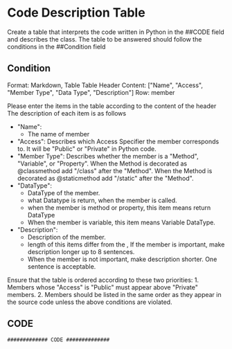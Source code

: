 # Code Description Table

Create a table that interprets the code written in Python in the ##CODE field and describes the class.
The table to be answered should follow the conditions in the ##Condition field

## Condition
Format: Markdown, Table
Table Header Content: ["Name", "Access", "Member Type", "Data Type", "Description"]
Row: member

Please enter the items in the table according to the content of the header
The description of each item is as follows

* "Name":
  * The name of member
* "Access":
  Describes which Access Specifier the member corresponds to. It will be "Public" or "Private" in Python code.
* "Member Type":
	Describes whether the member is a "Method", "Variable", or "Property".
	When the Method is decorated as @classmethod add "/class" after the "Method".
	When the Method is decorated as @staticmethod add "/static" after the "Method".
* "DataType":
  * DataType of the member.
  * what Datatype is return, when the member is called.
  * when the member is method or property, this item means return DataType
  * When the member is variable, this item means Variable DataType.
* "Description":
  * Description of the member.
  * length of this items differ from the , If the member is important, make description longer up to 8 sentences.
  * When the member is not important, make description shorter. One sentence is acceptable.

Ensure that the table is ordered according to these two priorities:
	1. Members whose "Access" is "Public" must appear above "Private" members.
	2. Members should be listed in the same order as they appear in the source code unless the above conditions are violated.


## CODE

```
############# CODE ##############
```

